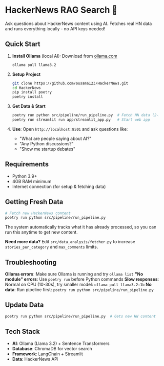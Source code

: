 # HackerNews RAG Search 🔎

Ask questions about HackerNews content using AI. Fetches real HN data and runs everything locally - no API keys needed!

## Quick Start

1. **Install Ollama** (local AI): Download from [ollama.com](https://ollama.com)
   ```bash
   ollama pull llama3.2
   ```

2. **Setup Project**
   ```bash
   git clone https://github.com/ousama123/HackerNews.git
   cd HackerNews
   pip install poetry
   poetry install
   ```

3. **Get Data & Start**
   ```bash
   poetry run python src/pipeline/run_pipeline.py  # Fetch HN data (2-3 min)
   poetry run streamlit run app/streamlit_app.py   # Start web app
   ```

4. **Use**: Open `http://localhost:8501` and ask questions like:
   - "What are people saying about AI?"
   - "Any Python discussions?"
   - "Show me startup debates"

## Requirements
- Python 3.9+
- 4GB RAM minimum
- Internet connection (for setup & fetching data)

## Getting Fresh Data
```bash
# Fetch new HackerNews content
poetry run python src/pipeline/run_pipeline.py
```
The system automatically tracks what it has already processed, so you can run this anytime to get new content.

**Need more data?** Edit `src/data_analysis/fetcher.py` to increase `stories_per_category` and `max_comments` limits.

## Troubleshooting

**Ollama errors**: Make sure Ollama is running and try `ollama list`
**"No module" errors**: Use `poetry run` before Python commands
**Slow responses**: Normal on CPU (10-30s), try smaller model: `ollama pull llama3.2:1b`
**No data**: Run pipeline first: `poetry run python src/pipeline/run_pipeline.py`

## Update Data
```bash
poetry run python src/pipeline/run_pipeline.py  # Gets new HN content
```

## Tech Stack
- **AI**: Ollama (Llama 3.2) + Sentence Transformers
- **Database**: ChromaDB for vector search
- **Framework**: LangChain + Streamlit
- **Data**: HackerNews API
